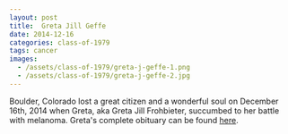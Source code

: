 ```yaml
---
layout: post
title:  Greta Jill Geffe
date: 2014-12-16
categories: class-of-1979
tags: cancer
images:
  - /assets/class-of-1979/greta-j-geffe-1.png
  - /assets/class-of-1979/greta-j-geffe-2.jpg
---
```

Boulder, Colorado lost a great citizen and a wonderful soul on December 16th, 2014 when Greta, aka Greta Jill Frohbieter, succumbed to her battle with melanoma.  Greta's complete obituary can be found [here](http://tinyurl.com/mqql8zd).
